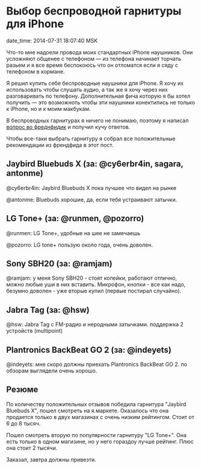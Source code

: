 # Выбор беспроводной гарнитуры для iPhone

date_time: 2014-07-31 18:07:40 MSK

Что-то мне надоели провода моих стандартных iPhone наушников. Они усложняют
общенее с телефоном — из телефона начинает торчать разьем и я все время
беспокоюсь что он отломатся если я сяду с телефоном в кормане.

Я решил купить себе беспроводные наушники для iPhone. Я хочу их
использовать чтобы слушать аудио, а так же я хочу через них разговаривать
по телефону. Дополнительная фича которую я бы хотел получить — это возможноть
чтобы эти наушники конектились не только к iPhone, но и к моим макбукам.

В беспроводных гарнитурах я ничего не понимаю, поэтому я написал [вопрос во
фреднфидик][q] и получил кучу ответов.

Чтобы все-таки выбрать гарнитуру я собрал все положительные рекомендации из френдфида в этот
пост.

## Jaybird Bluebuds X (за: @cy6erbr4in, sagara, antonme)

@cy6erbr4in: Jaybird Bluebuds X пока лучшее что видел на рынке

@antonme: Bluebuds хорошие, да, если тебя устраивают затычки.

## LG Tone+ (за: @runmen, @pozorro)

@runmen: LG Tone+, удобные на шее не замечаешь

@pozorro: LG tone+ пользую около года, очень доволен.

## Sony SBH20 (за: @ramjam)

@ramjam: у меня Sony SBH20 - стоят копейки, работают отлично, можно любые уши
в них вставить. Микрофон, кнопки - все как надо, безумно доволен - уже вторые
купил (первые постирал случайно).

## Jabra Tag (за: @hsw)

@hsw: Jabra Tag с FM-радио и неродными затычками. поддержка 2 устройств
(multipoint)

## Plantronics BackBeat GO 2 (за: @indeyets)

@indeyets: мне скоро должны приехать Plantronics BackBeat GO 2. по обзорам
выглядели очень хорошо.

## Резюме

По количеству положительных отзывов победила гарнитура "Jaybird Bluebuds X",
пошел смотреть на я.маркете. Оказалось что она продается только в двух
магазинах с очень низким рейтингом. Стоит от 6 до 8 тысяч.

Пошел смотреть вторую по популярности гарнитуру "LG Tone+". Она есть только в
одном магизине, но у него гораздоу лучше рейтинг. Плюс она стоит 2 тысячи.

Заказал, завтра должны привезти.

[q]: http://friendfeed.com/bessarabov/65fac9a5/iphone-macbook
